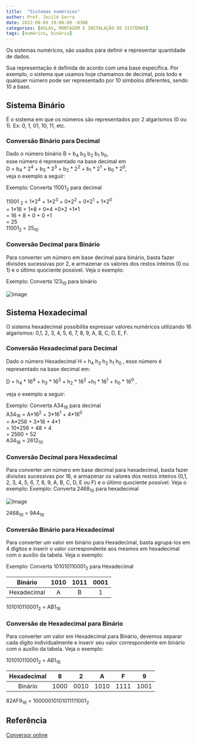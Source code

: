 ```yaml
---
title:  "Sistemas numéricos"
author: Prof. Jocilé Serra
date: 2022-08-09 19:00:00 -0300
categories: [AULAS, MONTAGEM E INSTALAÇÃO DE SISTEMAS]
tags: [numérico, binário]
---
```

Os sistemas numéricos, são usados para definir e representar quantidade de dados.

Sua representação é definida de acordo com uma base específica. Por exemplo, o sistema que usamos hoje chamamos de decimal, pois todo e qualquer número pode ser representado por 10 símbolos diferentes, sendo 10 a base.

## Sistema Binário

É o sistema em que os números são representados por 2 algarismos (0 ou 1). Ex: 0, 1, 01, 10, 11, etc.

### Conversão Binário para Decimal

Dado o número binário B = b<sub>4</sub> b<sub>3</sub> b<sub>2</sub> b<sub>1</sub> b<sub>0</sub>,  
esse número é representado na base decimal em  
D = b<sub>4</sub> * 2<sup>4</sup> + b<sub>3</sub> * 2<sup>3</sup> + b<sub>2</sub> * 2<sup>2</sup> + b<sub>1</sub> * 2<sup>1</sup> + b<sub>0</sub> * 2<sup>0</sup>,  
veja o exemplo a seguir:  

Exemplo: Converta 11001<sub>2</sub> para decimal

11001 <sub>2</sub> = 1\*2<sup>4</sup> + 1\*2<sup>3</sup> + 0\*2<sup>2</sup> + 0\*2<sup>1</sup> + 1\*2<sup>0</sup>  
= 1\*16 + 1\*8 + 0\*4 +0\*2 +1\*1  
= 16 + 8 + 0 + 0 +1  
= 25  
11001<sub>2</sub> = 25<sub>10</sub>

### Conversão Decimal para Binário

Para converter um número em base decimal para binário, basta fazer divisões sucessivas por 2, e armazenar os valores dos restos inteiros (0 ou 1) e o último quociente possível. Veja o exemplo:

Exemplo: Converta 123<sub>10</sub> para binário

![Image](https://user-images.githubusercontent.com/45495068/183762583-225ca720-86dd-4ae7-893e-317a5eff01c8.png)

## Sistema Hexadecimal

O sistema hexadecimal possibilita expressar valores numéricos utilizando 16 algarismos: 0,1, 2, 3, 4, 5, 6, 7, 8, 9, A, B, C, D, E, F.

### Conversão Hexadecimal para Decimal

Dado o número Hexadecimal H = h<sub>4</sub> h<sub>3</sub> h<sub>2</sub> h<sub>1</sub> h<sub>0</sub> , esse número é representado na base decimal em:

D = h<sub>4</sub> * 16<sup>4</sup> + h<sub>3</sub> * 16<sup>3</sup> + h<sub>2</sub> * 16<sup>2</sup> +h<sub>1</sub> * 16<sup>1</sup> + h<sub>0</sub> * 16<sup>0</sup> ,  

veja o exemplo a seguir:

Exemplo: Converta A34<sub>16</sub> para decimal  
A34<sub>16</sub> = A\*16<sup>2</sup> + 3\*16<sup>1</sup> + 4\*16<sup>0</sup>  
= A\*256 + 3\*16 + 4\*1  
= 10\*256 + 48 + 4  
= 2560 + 52  
A34<sub>16</sub> = 2612<sub>10</sub>

### Conversão Decimal para Hexadecimal

Para converter um número em base decimal para hexadecimal, basta fazer divisões sucessivas por 16, e armazenar os valores dos restos inteiros (0,1, 2, 3, 4, 5, 6, 7, 8, 9, A, B, C, D, E ou F) e o último quociente possível. Veja o exemplo:
Exemplo: Converta 2468<sub>10</sub> para hexadecimal

![Image](https://user-images.githubusercontent.com/45495068/183766269-8ea84b27-8851-4e58-9a65-368f67aed26f.png)

2468<sub>10</sub> = 9A4<sub>16</sub>

### Conversão Binário para Hexadecimal

Para converter um valor em binário para Hexadecimal, basta agrupá-los em 4 dígitos e inserir o valor correspondente aos mesmos em hexadecimal com o auxílio da tabela. Veja o exemplo:

Exemplo: Converta 101010110001<sub>2</sub> para Hexadecimal

|   Binário   | 1010  | 1011  | 0001  |
| :---------: | :---: | :---: | :---: |
| Hexadecimal |   A   |   B   |   1   |

101010110001<sub>2</sub> = AB1<sub>16</sub>

### Conversão de Hexadecimal para Binário

Para converter um valor em Hexadecimal para Binário, devemos separar cada digito individualmente e inserir seu valor correspondente em binário com o auxílio da tabela. Veja o exemplo:

101010110001<sub>2</sub> = AB1<sub>16</sub>

| Hexadecimal |   8   |   2   |   A   |   F   |   9   |
| :---------: | :---: | :---: | :---: | :---: | :---: |
|   Binário   | 1000  | 0010  | 1010  | 1111  | 1001  |

82AF9<sub>16</sub> = 10000010101011111001<sub>2</sub>

## Referência

[Conversor online](https://www.to-convert.com/pt/index.php#body)
